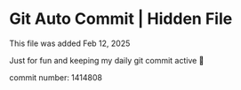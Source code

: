 # Git Auto Commit | Hidden File

This file was added Feb 12, 2025

Just for fun and keeping my daily git commit active 🤪

commit number: 1414808
